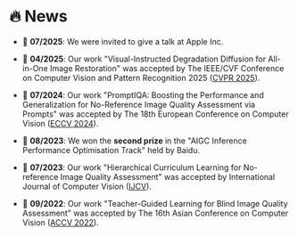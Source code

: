 # 🔥 News

- 🎉 **07/2025**:  We were invited to give a talk at Apple Inc.

- 🎉 **04/2025**:  Our work "Visual-Instructed Degradation Diffusion for All-in-One Image Restoration" was accepted by The IEEE/CVF Conference on Computer Vision and Pattern Recognition 2025 ([CVPR 2025](https://openaccess.thecvf.com/content/CVPR2025/papers/Luo_Visual-Instructed_Degradation_Diffusion_for_All-in-One_Image_Restoration_CVPR_2025_paper.pdf)).

- 🎉 **07/2024**:  Our work "PromptIQA: Boosting the Performance and Generalization for No-Reference Image Quality Assessment via Prompts" was accepted by The 18th European Conference on Computer Vision  ([ECCV 2024](https://link.springer.com/chapter/10.1007/978-3-031-73232-4_14)).

- 🎉 **08/2023**: We won the **second prize** in the "AIGC Inference Performance Optimisation Track" held by Baidu.

- 🎉 **07/2023**: Our work "Hierarchical Curriculum Learning for No-reference Image Quality Assessment" was accepted by International Journal of Computer Vision ([IJCV](https://link.springer.com/article/10.1007/s11263-023-01851-5)).

- 🎉 **09/2022**: Our work "Teacher-Guided Learning for Blind Image Quality Assessment" was accepted by The 16th Asian Conference on Computer Vision ([ACCV 2022](https://openaccess.thecvf.com/content/ACCV2022/html/Chen_Teacher-Guided_Learning_for_Blind_Image_Quality_Assessment_ACCV_2022_paper.html)).
